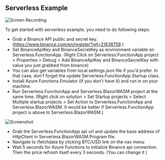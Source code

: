 ## Serverless Example

![Screen Recording](https://github.com/mehmettahameral/Binance.Net/blob/serverless/Examples/recording.gif?raw=true)

To get started with serverless example, you need to do following steps:

- Grab a Binance API public and secret key. (<https://www.binance.com/en/register?ref=21638759> )
- Set BinanceApiKey and BinanceSecretKey as environment variable on Serverless.FunctionApp. (Right Click on Serverless.FunctionApp project > Properties > Debug > Add BinanceApiKey and BinanceSecretKey with value you just grabbed from binance)
- You can also get variables from local.settings.json file if you'd prefer. In that case, don'f forget the update Serverless.FunctionApp.Startup class.
- Install Azure Functions Emulator (if you don't have it) and run in on your machine.
- Run Serverless.FunctionApp and Serverless.BlazorWASM project at the same time. (Right click on solution > Set Startup projects > Select Multiple startup projects > Set Action to Serverless.FunctionApp and Serverless.BlazorWASM. It would be better if Serverless.FunctionApp project is above to Serverless.BlazorWASM.)

![Screenshot](https://github.com/mehmettahameral/Binance.Net/blob/serverless/Examples/screenshot.png?raw=true)

- Grab the Serverless.FunctionApp api url and update the base address of HttpClient in Serverless.BlazorWASM.Program file.
- Navigate to /fetchdata by clicking BTC/USD link on the nav menu
- Wait 5 seconds for Azure Functions to initialize Binance api connection. Then the price refresh itself every 3 seconds. (You can change it )
